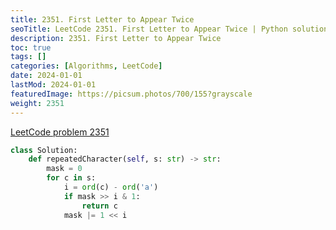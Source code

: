```yaml
---
title: 2351. First Letter to Appear Twice
seoTitle: LeetCode 2351. First Letter to Appear Twice | Python solution and explanation
description: 2351. First Letter to Appear Twice
toc: true
tags: []
categories: [Algorithms, LeetCode]
date: 2024-01-01
lastMod: 2024-01-01
featuredImage: https://picsum.photos/700/155?grayscale
weight: 2351
---
```


[LeetCode problem 2351](https://leetcode.com/problems/first-letter-to-appear-twice/)

```python
class Solution:
    def repeatedCharacter(self, s: str) -> str:
        mask = 0
        for c in s:
            i = ord(c) - ord('a')
            if mask >> i & 1:
                return c
            mask |= 1 << i

```
